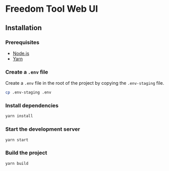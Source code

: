 # Freedom Tool Web UI

## Installation

### Prerequisites

- [Node.js](https://nodejs.org/en/download/)
- [Yarn](https://yarnpkg.com/getting-started/install)

### Create a `.env` file

Create a `.env` file in the root of the project by copying the `.env-staging` file.

```bash
cp .env-staging .env
```

### Install dependencies

```bash
yarn install
```

### Start the development server

```bash
yarn start
```

### Build the project

```bash
yarn build
```
